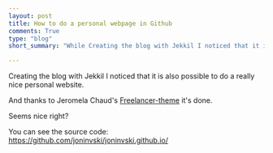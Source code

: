 ```yaml
---
layout: post
title: How to do a personal webpage in Github
comments: True
type: "blog"
short_summary: "While Creating the blog with Jekkil I noticed that it is possible to do a really nice personal website"

---
```


Creating the blog with Jekkil I noticed that it is also possible to do a really nice personal website.

And thanks to Jeromela Chaud's [Freelancer-theme](https://github.com/jeromelachaud/freelancer-theme) it's done.

Seems nice right?

You can see the source code: https://github.com/joninvski/joninvski.github.io/
